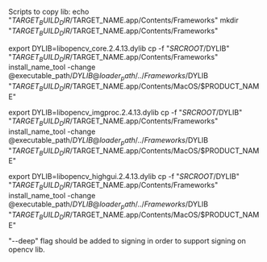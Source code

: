 Scripts to copy lib:
echo "$TARGET_BUILD_DIR/$TARGET_NAME.app/Contents/Frameworks"
mkdir "$TARGET_BUILD_DIR/$TARGET_NAME.app/Contents/Frameworks"

export DYLIB=libopencv_core.2.4.13.dylib
cp -f "$SRCROOT/$DYLIB" "$TARGET_BUILD_DIR/$TARGET_NAME.app/Contents/Frameworks"
install_name_tool -change @executable_path/$DYLIB @loader_path/../Frameworks/$DYLIB "$TARGET_BUILD_DIR/$TARGET_NAME.app/Contents/MacOS/$PRODUCT_NAME"

export DYLIB=libopencv_imgproc.2.4.13.dylib
cp -f "$SRCROOT/$DYLIB" "$TARGET_BUILD_DIR/$TARGET_NAME.app/Contents/Frameworks"
install_name_tool -change @executable_path/$DYLIB @loader_path/../Frameworks/$DYLIB "$TARGET_BUILD_DIR/$TARGET_NAME.app/Contents/MacOS/$PRODUCT_NAME"

export DYLIB=libopencv_highgui.2.4.13.dylib
cp -f "$SRCROOT/$DYLIB" "$TARGET_BUILD_DIR/$TARGET_NAME.app/Contents/Frameworks"
install_name_tool -change @executable_path/$DYLIB @loader_path/../Frameworks/$DYLIB "$TARGET_BUILD_DIR/$TARGET_NAME.app/Contents/MacOS/$PRODUCT_NAME"

"--deep" flag should be added to signing in order to support signing on opencv lib.
